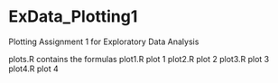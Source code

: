 ExData_Plotting1
================

Plotting Assignment 1 for Exploratory Data Analysis

plots.R contains the formulas
plot1.R plot 1
plot2.R plot 2
plot3.R plot 3
plot4.R plot 4
